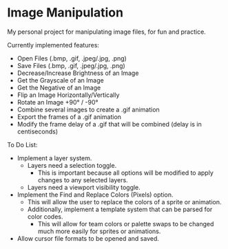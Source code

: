# Image Manipulation
My personal project for manipulating image files, for fun and practice.

Currently implemented features:
- Open Files (.bmp, .gif, .jpeg/.jpg, .png)
- Save Files (.bmp, .gif, .jpeg/.jpg, .png)
- Decrease/Increase Brightness of an Image
- Get the Grayscale of an Image
- Get the Negative of an Image
- Flip an Image Horizontally/Vertically
- Rotate an Image +90° / -90°
- Combine several images to create a .gif animation
- Export the frames of a .gif animation
- Modify the frame delay of a .gif that will be combined (delay is in centiseconds)

To Do List:
- Implement a layer system.
  - Layers need a selection toggle.
    - This is important because all options will be modified to apply changes to any selected layers.
  - Layers need a viewport visibility toggle.
- Implement the Find and Replace Colors (Pixels) option.
  - This will allow the user to replace the colors of a sprite or animation.
  - Additionally, implement a template system that can be parsed for color codes.
    - This will allow for team colors or palette swaps to be changed much more easily for sprites or animations.
- Allow cursor file formats to be opened and saved.